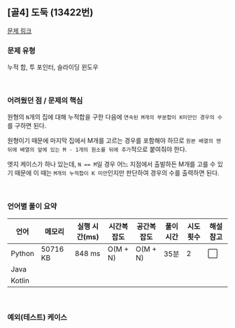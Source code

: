 ## [골4] 도둑 (13422번)

[문제 링크](https://www.acmicpc.net/problem/13422)

### 문제 유형

누적 합, 투 포인터, 슬라이딩 윈도우

<br>

### 어려웠던 점 / 문제의 핵심

원형의 `N`개의 집에 대해 누적합을 구한 다음에
`연속된 M개의 부분합이 K미만인 경우의 수`를 구하면 된다.

원형이기 때문에 마지막 집에서 M개를 고르는 경우를 포함해야 하므로
`원본 배열의 맨 뒤에 배열의 앞에 있는 M - 1개의 원소를 뒤에 추가`적으로 붙여줘야 한다.

엣지 케이스가 하나 있는데, `N == M`일 경우 어느 지점에서 출발하든 M개를 고를 수 있기 때문에
이 때는 `M개의 누적합이 K 미만`인지만 판단하여 경우의 수를 출력하면 된다.

<br>

### 언어별 풀이 요약

| 언어   | 메모리 | 실행 시간(ms) | 시간복잡도 | 공간복잡도 | 풀이 시간 | 시도 횟수 | 해설 참고 |
| ------ | ------ | ------------- | ---------- | ---------- | --------- | --------- | --------- |
| Python | 50716 KB       | 848 ms              | O(M + N)           |  O(M + N)          | 35분          |     2      |    :white_large_square:       |
| Java   |        |               |            |            |           |           |           |
| Kotlin |        |               |            |            |           |           |           |

<br>

### 예외(테스트) 케이스

```
```

